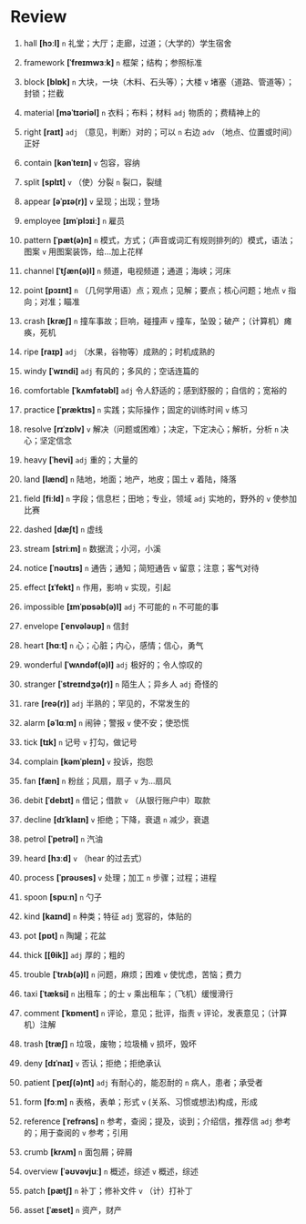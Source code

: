 # Review
1. hall **[hɔːl]** `n` 礼堂；大厅；走廊，过道；（大学的）学生宿舍

2. framework **[ˈfreɪmwɜːk]** `n` 框架；结构；参照标准

3. block **[blɒk]** `n` 大块，一块（木料、石头等）；大楼 `v` 堵塞（道路、管道等）；封锁；拦截

4. material **[məˈtɪəriəl]** `n` 衣料；布料；材料 `adj` 物质的；费精神上的

5. right **[raɪt]** `adj` （意见，判断）对的；可以 `n` 右边 `adv` （地点、位置或时间）正好

6. contain **[kənˈteɪn]** `v` 包容，容纳

7. split **[splɪt]** `v` （使）分裂 `n` 裂口，裂缝

8. appear **[əˈpɪə(r)]** `v` 呈现；出现；登场

9. employee **[ɪmˈplɔɪiː]** `n` 雇员

10. pattern **[ˈpæt(ə)n]** `n` 模式，方式；（声音或词汇有规则排列的）模式，语法；图案 `v` 用图案装饰，给...加上花样

11. channel **[ˈtʃæn(ə)l]** `n` 频道，电视频道；通道；海峡；河床

12. point **[pɔɪnt]** `n` （几何学用语）点；观点；见解；要点；核心问题；地点 `v` 指向；对准；瞄准

13. crash **[kræʃ]** `n` 撞车事故；巨响，碰撞声 `v` 撞车，坠毁；破产；（计算机）瘫痪，死机

14. ripe **[raɪp]** `adj` （水果，谷物等）成熟的；时机成熟的

15. windy **[ˈwɪndi]** `adj` 有风的；多风的；空话连篇的

16. comfortable **[ˈkʌmfətəbl]** `adj` 令人舒适的；感到舒服的；自信的；宽裕的

17. practice **[ˈpræktɪs]** `n` 实践；实际操作；固定的训练时间 `v` 练习

18. resolve **[rɪˈzɒlv]** `v` 解决（问题或困难）；决定，下定决心；解析，分析 `n` 决心；坚定信念

19. heavy **[ˈhevi]** `adj` 重的；大量的

20. land **[lænd]** `n` 陆地，地面；地产，地皮；国土 `v` 着陆，降落

21. field **[fiːld]** `n` 字段；信息栏；田地；专业，领域 `adj` 实地的，野外的 `v` 使参加比赛

22. dashed **[dæʃt]** `n` 虚线

23. stream **[striːm]** `n` 数据流；小河，小溪

24. notice **[ˈnəʊtɪs]** `n` 通告；通知；简短通告 `v` 留意；注意；客气对待

25. effect **[ɪˈfekt]** `n` 作用，影响 `v` 实现，引起

26. impossible **[ɪmˈpɒsəb(ə)l]** `adj` 不可能的 `n` 不可能的事

27. envelope **[ˈenvələʊp]** `n` 信封

28. heart **[hɑːt]** `n` 心；心脏；内心，感情；信心，勇气

29. wonderful **[ˈwʌndəf(ə)l]** `adj` 极好的；令人惊叹的

30. stranger **[ˈstreɪndʒə(r)]** `n` 陌生人；异乡人 `adj` 奇怪的

31. rare **[reə(r)]** `adj` 半熟的；罕见的，不常发生的

32. alarm **[əˈlɑːm]** `n` 闹钟；警报 `v` 使不安；使恐慌

33. tick **[tɪk]** `n` 记号 `v` 打勾，做记号

34. complain **[kəmˈpleɪn]** `v` 投诉，抱怨

35. fan **[fæn]** `n` 粉丝；风扇，扇子 `v` 为...扇风

36. debit **[ˈdebɪt]** `n` 借记；借款 `v` （从银行账户中）取款

37. decline **[dɪˈklaɪn]** `v` 拒绝；下降，衰退 `n` 减少，衰退

38. petrol **[ˈpetrəl]** `n` 汽油

39. heard **[hɜːd]** `v` （hear 的过去式）

40. process **[ˈprəʊses]** `v` 处理；加工 `n` 步骤；过程；进程

41. spoon **[spuːn]** `n` 勺子

42. kind **[kaɪnd]** `n` 种类；特征 `adj` 宽容的，体贴的

43. pot **[pɒt]** `n` 陶罐；花盆

44. thick **[[θik]]** `adj` 厚的；粗的

45. trouble **[ˈtrʌb(ə)l]** `n` 问题，麻烦；困难 `v` 使忧虑，苦恼；费力

46. taxi **[ˈtæksi]** `n` 出租车；的士 `v` 乘出租车；（飞机）缓慢滑行

47. comment **[ˈkɒment]** `n` 评论，意见；批评，指责 `v` 评论，发表意见；（计算机）注解

48. trash **[træʃ]** `n` 垃圾，废物；垃圾桶 `v` 损坏，毁坏

49. deny **[dɪˈnaɪ]** `v` 否认；拒绝；拒绝承认

50. patient **[ˈpeɪʃ(ə)nt]** `adj` 有耐心的，能忍耐的 `n` 病人，患者；承受者

51. form **[fɔːm]** `n` 表格，表单；形式 `v` (关系、习惯或想法)构成，形成

52. reference **[ˈrefrəns]** `n` 参考，查阅；提及，谈到；介绍信，推荐信 `adj` 参考的；用于查阅的 `v` 参考；引用

53. crumb **[krʌm]** `n` 面包屑；碎屑

54. overview **[ˈəʊvəvjuː]** `n` 概述，综述 `v` 概述，综述

55. patch **[pætʃ]** `n` 补丁；修补文件 `v` （计）打补丁

56. asset **[ˈæset]** `n` 资产，财产

